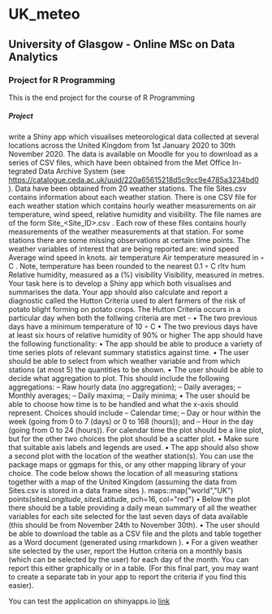 # UK_meteo

## University of Glasgow - Online MSc on Data Analytics
### Project for R Programming
This is the end project for the course of R Programming

##### Project 

write a Shiny app which visualises meteorological data collected at several locations across the United
Kingdom from 1st January 2020 to 30th November 2020.
The data is available on Moodle for you to download as a series of CSV files, which have been obtained from the Met Office In-
tegrated Data Archive System (see https://catalogue.ceda.ac.uk/uuid/220a65615218d5c9cc9e4785a3234bd0 ).
Data have been obtained from 20 weather stations. The file Sites.csv contains information about each weather station.
There is one CSV file for each weather station which contains hourly weather measurements on air temperature, wind speed,
relative humidity and visibility. The file names are of the form Site_<Site_ID>.csv . Each row of these files contains
hourly measurements of the weather measurements at that station. For some stations there are some missing observations
at certain time points.
The weather variables of interest that are being reported are:
wind speed Average wind speed in knots.
air temperature Air temperature measured in ◦ C . Note, temperature has been rounded to the nearest 0.1 ◦ C
rltv hum Relative humidity, measured as a (%)
visibility Visibility, measured in metres.
Your task here is to develop a Shiny app which both visualises and summarises the data. Your app should also calculate and
report a diagnostic called the Hutton Criteria used to alert farmers of the risk of potato blight forming on potato crops.
The Hutton Criteria occurs in a particular day when both the follwing criteria are met -
• The two previous days have a minimum temperature of 10 ◦ C
• The two previous days have at least six hours of relative humidity of 90% or higher
The app should have the following functionality:
• The app should be able to produce a variety of time series plots of relevant summary statistics against time.
• The user should be able to select from which weather variable and from which stations (at most 5) the quantities to be
shown.
• The user should be able to decide what aggregation to plot. This should include the following aggregations:
– Raw hourly data (no aggregation);
– Daily averages;
– Monthly averages;
– Daily maxima;
– Daily minima;
• The user should be able to choose how time is to be handled and what the x-axis should represent. Choices should
include
– Calendar time;
– Day or hour within the week (going from 0 to 7 (days) or 0 to 168 (hours)); and
– Hour in the day (going from 0 to 24 (hours)).
For calendar time the plot should be a line plot, but for the other two choices the plot should be a scatter plot.
• Make sure that suitable axis labels and legends are used.
• The app should also show a second plot with the location of the weather station(s). You can use the package maps
or ggmaps for this, or any other mapping library of your choice. The code below shows the location of all measuring
stations together with a map of the United Kingdom (assuming the data from Sites.csv is stored in a data frame
sites ).
maps::map("world","UK")
points(sites$Longitude, sites$Latitude, pch=16, col="red")
• Below the plot there should be a table providing a daily mean summary of all the weather variables for each site selected
for the last seven days of data available (this should be from November 24th to November 30th).
• The user should be able to download the table as a CSV file and the plots and table together as a Word document
(generated using rmarkdown ).
• For a given weather site selected by the user, report the Hutton criteria on a monthly basis (which can be selected by
the user) for each day of the month. You can report this either graphically or in a table. (For this final part, you may
want to create a separate tab in your app to report the criteria if you find this easier).


You can test the application on shinyapps.io
[link](https://gpeddev.shinyapps.io/project_meteo/)

